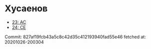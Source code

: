 # Хусаенов
- [23: AC](23.md)
- [24: CE](24.md)

Commit: 827af19fcb43a5c8c42d35c412193940fad55e46
 fetched at: 20201026-200304
